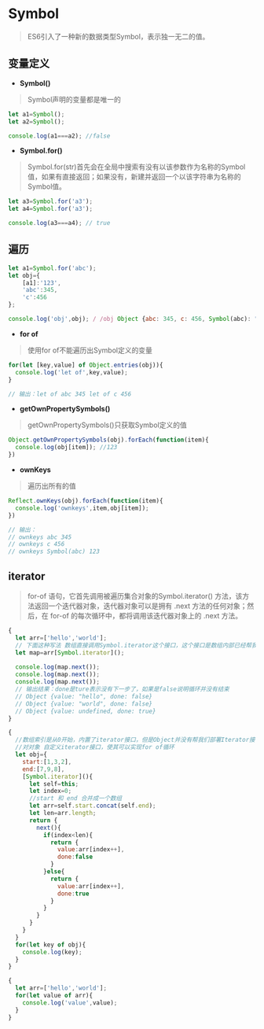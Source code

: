# Symbol

> ES6引入了一种新的数据类型Symbol，表示独一无二的值。

## 变量定义

- **Symbol()**

> Symbol声明的变量都是唯一的

```js
let a1=Symbol();
let a2=Symbol();

console.log(a1===a2); //false
```

- **Symbol.for()**

> Symbol.for(str)首先会在全局中搜索有没有以该参数作为名称的Symbol值，如果有直接返回；如果没有，新建并返回一个以该字符串为名称的Symbol值。

```js
let a3=Symbol.for('a3');
let a4=Symbol.for('a3');

console.log(a3===a4); // true
```

## 遍历

```js
let a1=Symbol.for('abc');
let obj={
    [a1]:'123',
    'abc':345,
    'c':456
};

console.log('obj',obj); / /obj Object {abc: 345, c: 456, Symbol(abc): "123"}
```

- **for of**

> 使用for of不能遍历出Symbol定义的变量

```js
for(let [key,value] of Object.entries(obj)){
  console.log('let of',key,value);
}

// 输出：let of abc 345 let of c 456
```

- **getOwnPropertySymbols()**

> getOwnPropertySymbols()只获取Symbol定义的值

```js
Object.getOwnPropertySymbols(obj).forEach(function(item){
  console.log(obj[item]); //123
})
```

- **ownKeys**

> 遍历出所有的值

```js
Reflect.ownKeys(obj).forEach(function(item){
  console.log('ownkeys',item,obj[item]);
})

// 输出：
// ownkeys abc 345
// ownkeys c 456
// ownkeys Symbol(abc) 123
```

## iterator

> for-of 语句，它首先调用被遍历集合对象的Symbol.iterator() 方法，该方法返回一个迭代器对象，迭代器对象可以是拥有 .next 方法的任何对象；然后，在 for-of 的每次循环中，都将调用该迭代器对象上的 .next 方法。

```javascript
{
  let arr=['hello','world'];
  // 下面这种写法 数组直接调用Symbol.iterator这个接口，这个接口是数组内部已经帮我们实现了的，我们直接调用即可。
  let map=arr[Symbol.iterator]();
  
  console.log(map.next());
  console.log(map.next());
  console.log(map.next());
  // 输出结果：done是ture表示没有下一步了，如果是false说明循环并没有结束
  // Object {value: "hello", done: false}
  // Object {value: "world", done: false}
  // Object {value: undefined, done: true}
}

{
  //数组索引是从0开始，内置了iterator接口，但是Object并没有帮我们部署Iterator接口。
  //对对象 自定义iterator接口，使其可以实现for of循环
  let obj={
    start:[1,3,2],
    end:[7,9,8],
    [Symbol.iterator](){
      let self=this;
      let index=0;
      //start 和 end 合并成一个数组
      let arr=self.start.concat(self.end);
      let len=arr.length;
      return {
        next(){
          if(index<len){
            return {
              value:arr[index++],
              done:false
            }
          }else{
            return {
              value:arr[index++],
              done:true
            }
          }
        }
      }
    }
  }
  for(let key of obj){
    console.log(key);
  }
}

{
  let arr=['hello','world'];
  for(let value of arr){
    console.log('value',value);
  }
}
```